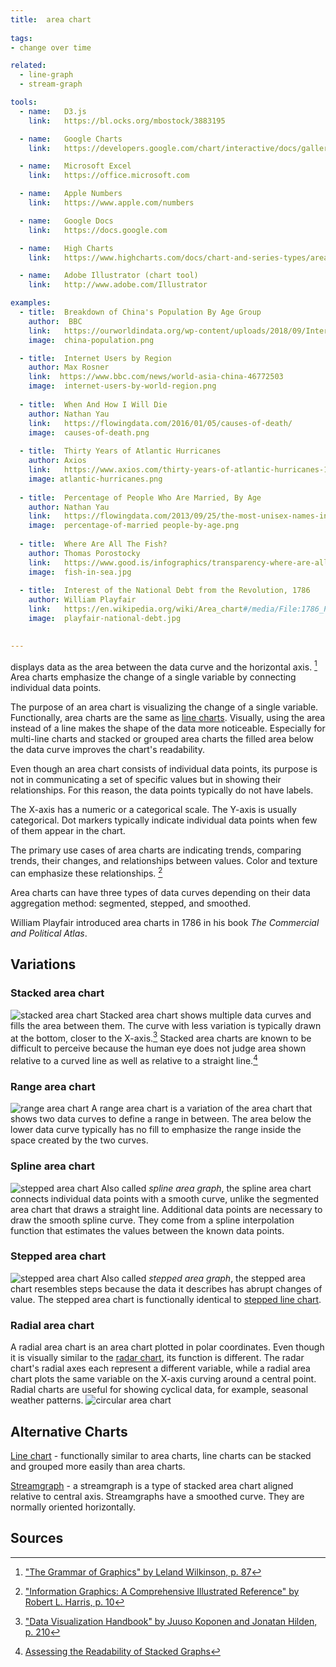 ```yaml
---
title:  area chart
  
tags:
- change over time

related:
  - line-graph
  - stream-graph

tools:
  - name:   D3.js
    link:   https://bl.ocks.org/mbostock/3883195

  - name:   Google Charts
    link:   https://developers.google.com/chart/interactive/docs/gallery/areachart

  - name:   Microsoft Excel
    link:   https://office.microsoft.com

  - name:   Apple Numbers
    link:   https://www.apple.com/numbers

  - name:   Google Docs
    link:   https://docs.google.com

  - name:   High Charts
    link:   https://www.highcharts.com/docs/chart-and-series-types/area-chart

  - name:   Adobe Illustrator (chart tool)
    link:   http://www.adobe.com/Illustrator

examples:
  - title:  Breakdown of China's Population By Age Group
    author:  BBC
    link:   https://ourworldindata.org/wp-content/uploads/2018/09/Internet-users-by-world-region.png
    image:  china-population.png

  - title:  Internet Users by Region
    author: Max Rosner
    link:  https://www.bbc.com/news/world-asia-china-46772503
    image:  internet-users-by-world-region.png
    
  - title:  When And How I Will Die
    author: Nathan Yau
    link:   https://flowingdata.com/2016/01/05/causes-of-death/
    image:  causes-of-death.png
    
  - title:  Thirty Years of Atlantic Hurricanes
    author: Axios
    link:   https://www.axios.com/thirty-years-of-atlantic-hurricanes-1513305322-8b3c056a-ff13-49dc-a95d-961481119907.html
    image: atlantic-hurricanes.png
    
  - title:  Percentage of People Who Are Married, By Age
    author: Nathan Yau
    link:   https://flowingdata.com/2013/09/25/the-most-unisex-names-in-us-history/
    image:  percentage-of-married people-by-age.png
  
  - title:  Where Are All The Fish?
    author: Thomas Porostocky
    link:   https://www.good.is/infographics/transparency-where-are-all-the-fish#open
    image:  fish-in-sea.jpg
    
  - title:  Interest of the National Debt from the Revolution, 1786
    author: William Playfair
    link:   https://en.wikipedia.org/wiki/Area_chart#/media/File:1786_Playfair_-_25_Interest_of_the_national_Debt_from_the_Revolution.jpg
    image:  playfair-national-debt.jpg
    

---
```


displays data as the area between the data curve and the horizontal axis. [^1] Area charts emphasize the change of a single variable by connecting individual data points. 


<!--more-->
The purpose of an area chart is visualizing the change of a single variable. Functionally, area charts are the same as [line charts](/line-chart). Visually, using the area instead of a line makes the shape of the data more noticeable. Especially for multi-line charts and stacked or grouped area charts the filled area below the data curve improves the chart's readability. 

Even though an area chart consists of individual data points, its purpose is not in communicating a set of specific values but in showing their relationships. For this reason, the data points typically do not have labels.

The X-axis has a numeric or a categorical scale. The Y-axis is usually categorical. Dot markers typically indicate individual data points when few of them appear in the chart.

The primary use cases of area charts are indicating trends, comparing trends, their changes, and relationships between values. Color and texture can emphasize these relationships. [^2]

Area charts can have three types of data curves depending on their data aggregation method: segmented, stepped, and smoothed.

William Playfair introduced area charts in 1786 in his book *The Commercial and Political Atlas*.

## Variations

### Stacked area chart
<img src="stacked-area-chart.svg" alt="stacked area chart" class="f-right-half" />  Stacked area chart shows multiple data curves and fills the area between them. The curve with less variation is typically drawn at the bottom, closer to the X-axis.[^5] Stacked area charts are known to be difficult to perceive because the human eye does not judge area shown relative to a curved line as well as relative to a straight line.[^6]

### Range area chart
<img src="range-area-chart.svg" alt="range area chart" class="f-right-half" />  A range area chart is a variation of the area chart that shows two data curves to define a range in between. The area below the lower data curve typically has no fill to emphasize the range inside the space created by the two curves.

### Spline area chart
<img src="spline-area-chart.svg" alt="stepped area chart" class="f-right-half" />  Also called *spline area graph*, the spline area chart connects individual data points with a smooth curve, unlike the segmented area chart that draws a straight line.  Additional data points are necessary to draw the smooth spline curve.  They come from a spline interpolation function that estimates the values between the known data points.

### Stepped area chart
<img src="stepped-area-chart.svg" alt="stepped area chart" class="f-right-half" /> Also called *stepped area graph*, the stepped area chart resembles steps because the data it describes has abrupt changes of value. The stepped area chart is functionally identical to [stepped line chart](/line-chart).

### Radial area chart
A radial area chart is an area chart plotted in polar coordinates. Even though it is visually similar to the [radar chart](/radar-chart), its function is different. The radar chart's radial axes each represent a different variable, while a radial area chart plots the same variable on the X-axis curving around a central point.  Radial charts are useful for showing cyclical data, for example, seasonal weather patterns. <img src="circular-area-chart.svg" alt="circular area chart" class="f-full" /> 


## Alternative Charts

[Line chart](/line-chart) - functionally similar to area charts, line charts can be stacked and grouped more easily than area charts.

[Streamgraph](/stream-graph) - a streamgraph is a type of stacked area chart aligned relative to central axis. Streamgraphs have a smoothed curve. They are normally oriented horizontally.


## Sources

[^1]: ["The Grammar of Graphics" by Leland Wilkinson, p. 87](https://books.google.com/books?id=ZiwLCAAAQBAJ&printsec=frontcover&dq=%22area+diagram%22+visualization&hl=en&sa=X&ved=0ahUKEwj6gIWivrPhAhWiyosBHfXzDPYQ6AEIKDAA#v=snippet&q=area%20chart&f=false)
[^2]: ["Information Graphics: A Comprehensive Illustrated Reference" by Robert L. Harris, p. 10](https://books.google.fr/books?id=qusmDAAAQBAJ&printsec=frontcover&dq=%22area+graph%22+visualization&hl=en&sa=X&ved=0ahUKEwjz_cjqv7PhAhW9yIsBHc6dDQMQ6AEIWzAJ#v=onepage&q=%22area%20graph%22%20visualization&f=false)
[^5]: ["Data Visualization Handbook" by Juuso Koponen and Jonatan Hilden, p. 210](https://shop.aalto.fi/p/971-data-visualization-handbook/)
[^6]: [Assessing the Readability of Stacked Graphs](https://hal.inria.fr/hal-01587962/document)
